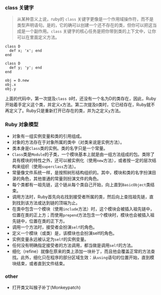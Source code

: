 ### class 关键字

> 从某种意义上说，ruby的 `class` 关键字更像是一个作用域操作符，而不是类型声明语句。是的，它的确可以创建一个还不存在的类，但你可以把这当成是一个副作用。`class` 关键字的核心任务是把你带到类的上下文中，让你可以在里面定义方法。

```
class D
  def x; 'x'; end
end

class D
  def y; 'y'; end
end

obj = D.new
obj.x
obj.y
```
上面的代码中，第一次提及`class D`时，还没有一个名为D的类存在，因此，Ruby开始着手定义这个类，并定义`x`方法。第二次提及`D`类时，它已经存在，Ruby就不再定义了。Ruby只是重新打开已存在的类，并为之定义`y`方法。

### Ruby 对象模型
* 对象有一组实例变量和类的引用组成。
* 对象的方法存在于对象所属的类中（对类来说是实例方法）。
* 类本身是`Class`类的实例。类的名字只是一个常量。
* `Class`类是`Module`的子类，一个模块基本上就是由一组方法组成的包。类除了具有模块的特性之外，还可以被实例化（使用`new`方法），或者按一定的层次结构来组织（使用`superclass`方法）。
* 常量像文件系统一样，是按照树形结构组织的。其中，模块和类的名字扮演目录的角色，其他普通的常量则扮演文件的角色。
* 每个类都有一祖先链，这个链从每个类自己开始，向上直到`BasicObject`类结束。
* 调用方法时，Ruby首先向右找到接受者所属的类，然后向上查找祖先链，直到找到该方法或达到链的顶端为止。
* 在类中包含一个模块（使用`include`方法）时，这个模块会被插入祖先链中，位置在类的正上方；而使用`prepend`方法包含一个模块时，模块也会被插入祖先链中，位置在类的正下方。
* 调用一个方法时，接受者会扮演`self`的角色。
* 定义一个模块（或类）是，该模块也会扮演self的角色。
* 实例变量永远被认定为`self`的实例变量。
* 任何没有明确指定接受者的方法调用，都当做是调用`self`的方法。
* 细化（refine）就像在原来的类上添加一块补丁，而且他会覆盖正常的方法查找。此外，细化只在程序的部分区域生效：从`using`语句的位置开始，直到模块结束，或者直到文件结束。


### other

* 打开类又叫猴子补丁(Monkeypatch)
